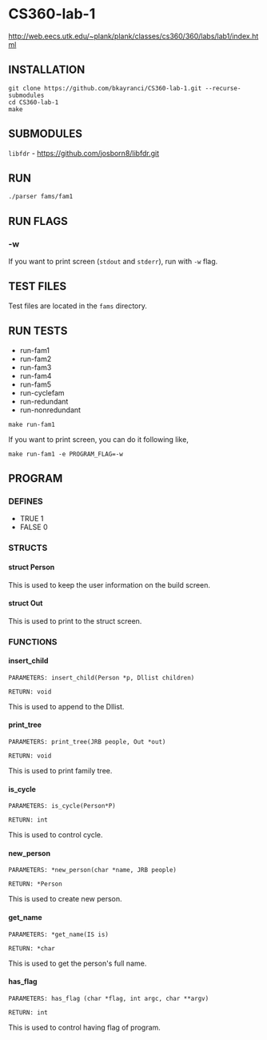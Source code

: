 # CS360-lab-1
http://web.eecs.utk.edu/~plank/plank/classes/cs360/360/labs/lab1/index.html

## INSTALLATION
```
git clone https://github.com/bkayranci/CS360-lab-1.git --recurse-submodules
cd CS360-lab-1
make
```

## SUBMODULES
`libfdr` - https://github.com/josborn8/libfdr.git

## RUN
```
./parser fams/fam1
```

## RUN FLAGS
### -w
If you want to print screen (`stdout` and `stderr`), run with `-w` flag.

## TEST FILES
Test files are located in the `fams` directory.

## RUN TESTS
- run-fam1
- run-fam2
- run-fam3
- run-fam4
- run-fam5
- run-cyclefam
- run-redundant
- run-nonredundant

```
make run-fam1
```

If you want to print screen, you can do it following like,
```
make run-fam1 -e PROGRAM_FLAG=-w
```

## PROGRAM

### DEFINES
- TRUE 1
- FALSE 0

### STRUCTS

#### struct Person
This is used to keep the user information on the build screen.

#### struct Out
This is used to print to the struct screen.

### FUNCTIONS

#### insert_child

`PARAMETERS: insert_child(Person *p, Dllist children)`

`RETURN: void`

This is used to append to the Dllist.

#### print_tree
`PARAMETERS: print_tree(JRB people, Out *out)`

`RETURN: void`

This is used to print family tree.

#### is_cycle
`PARAMETERS: is_cycle(Person*P)`

`RETURN: int`

This is used to control cycle.

#### new_person
`PARAMETERS: *new_person(char *name, JRB people)`

`RETURN: *Person`

This is used to create new person.

#### get_name
`PARAMETERS: *get_name(IS is)`


`RETURN: *char`

This is used to get the person's full name.

#### has_flag
`PARAMETERS: has_flag (char *flag, int argc, char **argv)`

`RETURN: int`

This is used to control having flag of program.